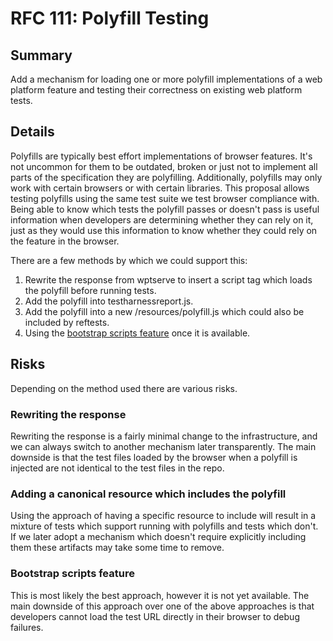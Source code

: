 # RFC 111: Polyfill Testing

## Summary

Add a mechanism for loading one or more polyfill implementations of a web
platform feature and testing their correctness on existing web platform tests.

## Details

Polyfills are typically best effort implementations of browser features. It's
not uncommon for them to be outdated, broken or just not to implement all parts
of the specification they are polyfilling. Additionally, polyfills may only work
with certain browsers or with certain libraries. This proposal allows testing
polyfills using the same test suite we test browser compliance with. Being able
to know which tests the polyfill passes or doesn't pass is useful information
when developers are determining whether they can rely on it, just as they would
use this information to know whether they could rely on the feature in the
browser.

There are a few methods by which we could support this:

1. Rewrite the response from wptserve to insert a script tag which loads the
   polyfill before running tests.
2. Add the polyfill into testharnessreport.js.
3. Add the polyfill into a new /resources/polyfill.js which could also be
   included by reftests.
4. Using the [bootstrap scripts
   feature](https://github.com/w3c/webdriver-bidi/issues/65) once it is
   available.

## Risks

Depending on the method used there are various risks.

### Rewriting the response

Rewriting the response is a fairly minimal change to the infrastructure, and we
can always switch to another mechanism later transparently. The main downside is
that the test files loaded by the browser when a polyfill is injected are not
identical to the test files in the repo.

### Adding a canonical resource which includes the polyfill

Using the approach of having a specific resource to include will result in a
mixture of tests which support running with polyfills and tests which don't.
If we later adopt a mechanism which doesn't require explicitly including them
these artifacts may take some time to remove.

### Bootstrap scripts feature

This is most likely the best approach, however it is not yet available. The main
downside of this approach over one of the above approaches is that developers
cannot load the test URL directly in their browser to debug failures.
